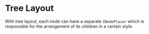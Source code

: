 # Tree Layout
  

 With tree layout, each node can have a separate `INodePlacer` which is responsible for the arrangement of its children in a certain style.   